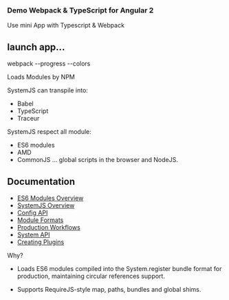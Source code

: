 ### Demo Webpack & TypeScript for Angular 2


Use mini App with Typescript &  Webpack

## launch app...
 webpack --progress --colors

Loads Modules by NPM

SystemJS can transpile into:
 
+ Babel
+ TypeScript
+ Traceur


SystemJS respect all module:

 + ES6 modules
 + AMD
 + CommonJS
...  global scripts in the browser and NodeJS.


Documentation
---

* [ES6 Modules Overview](docs/es6-modules-overview.md)
* [SystemJS Overview](docs/overview.md)
* [Config API](docs/config-api.md)
* [Module Formats](docs/module-formats.md)
* [Production Workflows](docs/production-workflows.md)
* [System API](docs/system-api.md)
* [Creating Plugins](docs/creating-plugins.md)


 Why?

- Loads ES6 modules compiled into the System.register bundle format for production, maintaining circular references support.

- Supports RequireJS-style map, paths, bundles and global shims.